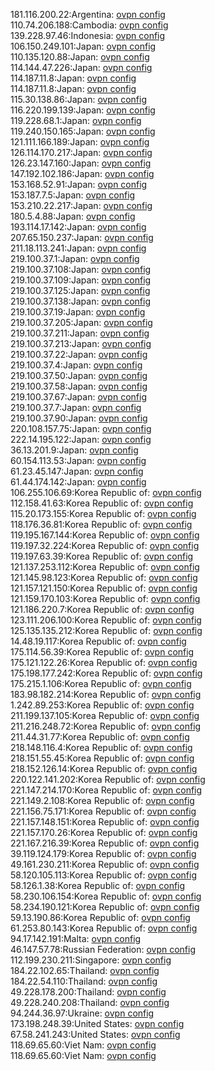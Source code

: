 181.116.200.22:Argentina: [ovpn config](vpn/181_116_200_22.ovpn)  
110.74.206.188:Cambodia: [ovpn config](vpn/110_74_206_188.ovpn)  
139.228.97.46:Indonesia: [ovpn config](vpn/139_228_97_46.ovpn)  
106.150.249.101:Japan: [ovpn config](vpn/106_150_249_101.ovpn)  
110.135.120.88:Japan: [ovpn config](vpn/110_135_120_88.ovpn)  
114.144.47.226:Japan: [ovpn config](vpn/114_144_47_226.ovpn)  
114.187.11.8:Japan: [ovpn config](vpn/114_187_11_8.ovpn)  
114.187.11.8:Japan: [ovpn config](vpn/114_187_11_8.ovpn)  
115.30.138.86:Japan: [ovpn config](vpn/115_30_138_86.ovpn)  
116.220.199.139:Japan: [ovpn config](vpn/116_220_199_139.ovpn)  
119.228.68.1:Japan: [ovpn config](vpn/119_228_68_1.ovpn)  
119.240.150.165:Japan: [ovpn config](vpn/119_240_150_165.ovpn)  
121.111.166.189:Japan: [ovpn config](vpn/121_111_166_189.ovpn)  
126.114.170.217:Japan: [ovpn config](vpn/126_114_170_217.ovpn)  
126.23.147.160:Japan: [ovpn config](vpn/126_23_147_160.ovpn)  
147.192.102.186:Japan: [ovpn config](vpn/147_192_102_186.ovpn)  
153.168.52.91:Japan: [ovpn config](vpn/153_168_52_91.ovpn)  
153.187.7.5:Japan: [ovpn config](vpn/153_187_7_5.ovpn)  
153.210.22.217:Japan: [ovpn config](vpn/153_210_22_217.ovpn)  
180.5.4.88:Japan: [ovpn config](vpn/180_5_4_88.ovpn)  
193.114.17.142:Japan: [ovpn config](vpn/193_114_17_142.ovpn)  
207.65.150.237:Japan: [ovpn config](vpn/207_65_150_237.ovpn)  
211.18.113.241:Japan: [ovpn config](vpn/211_18_113_241.ovpn)  
219.100.37.1:Japan: [ovpn config](vpn/219_100_37_1.ovpn)  
219.100.37.108:Japan: [ovpn config](vpn/219_100_37_108.ovpn)  
219.100.37.109:Japan: [ovpn config](vpn/219_100_37_109.ovpn)  
219.100.37.125:Japan: [ovpn config](vpn/219_100_37_125.ovpn)  
219.100.37.138:Japan: [ovpn config](vpn/219_100_37_138.ovpn)  
219.100.37.19:Japan: [ovpn config](vpn/219_100_37_19.ovpn)  
219.100.37.205:Japan: [ovpn config](vpn/219_100_37_205.ovpn)  
219.100.37.211:Japan: [ovpn config](vpn/219_100_37_211.ovpn)  
219.100.37.213:Japan: [ovpn config](vpn/219_100_37_213.ovpn)  
219.100.37.22:Japan: [ovpn config](vpn/219_100_37_22.ovpn)  
219.100.37.4:Japan: [ovpn config](vpn/219_100_37_4.ovpn)  
219.100.37.50:Japan: [ovpn config](vpn/219_100_37_50.ovpn)  
219.100.37.58:Japan: [ovpn config](vpn/219_100_37_58.ovpn)  
219.100.37.67:Japan: [ovpn config](vpn/219_100_37_67.ovpn)  
219.100.37.7:Japan: [ovpn config](vpn/219_100_37_7.ovpn)  
219.100.37.90:Japan: [ovpn config](vpn/219_100_37_90.ovpn)  
220.108.157.75:Japan: [ovpn config](vpn/220_108_157_75.ovpn)  
222.14.195.122:Japan: [ovpn config](vpn/222_14_195_122.ovpn)  
36.13.201.9:Japan: [ovpn config](vpn/36_13_201_9.ovpn)  
60.154.113.53:Japan: [ovpn config](vpn/60_154_113_53.ovpn)  
61.23.45.147:Japan: [ovpn config](vpn/61_23_45_147.ovpn)  
61.44.174.142:Japan: [ovpn config](vpn/61_44_174_142.ovpn)  
106.255.106.69:Korea Republic of: [ovpn config](vpn/106_255_106_69.ovpn)  
112.158.41.63:Korea Republic of: [ovpn config](vpn/112_158_41_63.ovpn)  
115.20.173.155:Korea Republic of: [ovpn config](vpn/115_20_173_155.ovpn)  
118.176.36.81:Korea Republic of: [ovpn config](vpn/118_176_36_81.ovpn)  
119.195.167.144:Korea Republic of: [ovpn config](vpn/119_195_167_144.ovpn)  
119.197.32.224:Korea Republic of: [ovpn config](vpn/119_197_32_224.ovpn)  
119.197.63.39:Korea Republic of: [ovpn config](vpn/119_197_63_39.ovpn)  
121.137.253.112:Korea Republic of: [ovpn config](vpn/121_137_253_112.ovpn)  
121.145.98.123:Korea Republic of: [ovpn config](vpn/121_145_98_123.ovpn)  
121.157.121.150:Korea Republic of: [ovpn config](vpn/121_157_121_150.ovpn)  
121.159.170.103:Korea Republic of: [ovpn config](vpn/121_159_170_103.ovpn)  
121.186.220.7:Korea Republic of: [ovpn config](vpn/121_186_220_7.ovpn)  
123.111.206.100:Korea Republic of: [ovpn config](vpn/123_111_206_100.ovpn)  
125.135.135.212:Korea Republic of: [ovpn config](vpn/125_135_135_212.ovpn)  
14.48.19.117:Korea Republic of: [ovpn config](vpn/14_48_19_117.ovpn)  
175.114.56.39:Korea Republic of: [ovpn config](vpn/175_114_56_39.ovpn)  
175.121.122.26:Korea Republic of: [ovpn config](vpn/175_121_122_26.ovpn)  
175.198.177.242:Korea Republic of: [ovpn config](vpn/175_198_177_242.ovpn)  
175.215.1.106:Korea Republic of: [ovpn config](vpn/175_215_1_106.ovpn)  
183.98.182.214:Korea Republic of: [ovpn config](vpn/183_98_182_214.ovpn)  
1.242.89.253:Korea Republic of: [ovpn config](vpn/1_242_89_253.ovpn)  
211.199.137.105:Korea Republic of: [ovpn config](vpn/211_199_137_105.ovpn)  
211.216.248.72:Korea Republic of: [ovpn config](vpn/211_216_248_72.ovpn)  
211.44.31.77:Korea Republic of: [ovpn config](vpn/211_44_31_77.ovpn)  
218.148.116.4:Korea Republic of: [ovpn config](vpn/218_148_116_4.ovpn)  
218.151.55.45:Korea Republic of: [ovpn config](vpn/218_151_55_45.ovpn)  
218.152.126.14:Korea Republic of: [ovpn config](vpn/218_152_126_14.ovpn)  
220.122.141.202:Korea Republic of: [ovpn config](vpn/220_122_141_202.ovpn)  
221.147.214.170:Korea Republic of: [ovpn config](vpn/221_147_214_170.ovpn)  
221.149.2.108:Korea Republic of: [ovpn config](vpn/221_149_2_108.ovpn)  
221.156.75.171:Korea Republic of: [ovpn config](vpn/221_156_75_171.ovpn)  
221.157.148.151:Korea Republic of: [ovpn config](vpn/221_157_148_151.ovpn)  
221.157.170.26:Korea Republic of: [ovpn config](vpn/221_157_170_26.ovpn)  
221.167.216.39:Korea Republic of: [ovpn config](vpn/221_167_216_39.ovpn)  
39.119.124.179:Korea Republic of: [ovpn config](vpn/39_119_124_179.ovpn)  
49.161.230.211:Korea Republic of: [ovpn config](vpn/49_161_230_211.ovpn)  
58.120.105.113:Korea Republic of: [ovpn config](vpn/58_120_105_113.ovpn)  
58.126.1.38:Korea Republic of: [ovpn config](vpn/58_126_1_38.ovpn)  
58.230.106.154:Korea Republic of: [ovpn config](vpn/58_230_106_154.ovpn)  
58.234.190.121:Korea Republic of: [ovpn config](vpn/58_234_190_121.ovpn)  
59.13.190.86:Korea Republic of: [ovpn config](vpn/59_13_190_86.ovpn)  
61.253.80.143:Korea Republic of: [ovpn config](vpn/61_253_80_143.ovpn)  
94.17.142.191:Malta: [ovpn config](vpn/94_17_142_191.ovpn)  
46.147.57.78:Russian Federation: [ovpn config](vpn/46_147_57_78.ovpn)  
112.199.230.211:Singapore: [ovpn config](vpn/112_199_230_211.ovpn)  
184.22.102.65:Thailand: [ovpn config](vpn/184_22_102_65.ovpn)  
184.22.54.110:Thailand: [ovpn config](vpn/184_22_54_110.ovpn)  
49.228.178.200:Thailand: [ovpn config](vpn/49_228_178_200.ovpn)  
49.228.240.208:Thailand: [ovpn config](vpn/49_228_240_208.ovpn)  
94.244.36.97:Ukraine: [ovpn config](vpn/94_244_36_97.ovpn)  
173.198.248.39:United States: [ovpn config](vpn/173_198_248_39.ovpn)  
67.58.241.243:United States: [ovpn config](vpn/67_58_241_243.ovpn)  
118.69.65.60:Viet Nam: [ovpn config](vpn/118_69_65_60.ovpn)  
118.69.65.60:Viet Nam: [ovpn config](vpn/118_69_65_60.ovpn)  
